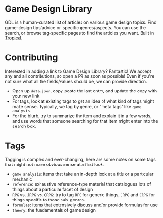 # Game Design Library

GDL is a human-curated list of articles on various game design topics. Find game-design tips/advice on specific genres/aspects. You can use the search, or browse tag-specific pages to find the articles you want. Built in [Tropical](github.com/nightblade9/tropical).

# Contributing

Interested in adding a link to Game Design Library? Fantastic! We accept any and all contributions, so open a PR as soon as possible! Even if you're not sure what all the fields/values should be, we can provide direction.

- Open up `data.json`, copy-paste the last entry, and update the copy with your new link
- For tags, look at existing tags to get an idea of what kind of tags might make sense. Typically, we tag by genre, or "meta tags" like `game analysis`
- For the blurb, try to summarize the item and explain it in a few words, and use words that someone searching for that item might enter into the search box.

# Tags

Tagging is complex and ever-changing, here are some notes on some tags that might not make obvious sense at a first look:

- `game analysis`: items that take an in-depth look at a title or a particular mechanic
- `reference`: exhaustive reference-type material that catalogues lots of things about a particular facet of design
- `RPG` vs. `JRPG` vs. `CRPG`: try to tag `RPG` for generic things, `JRPG` and `CRPG` for things specific to those sub-genres.
- `formulas`: items that extensively discuss and/or provide formulas for use
- `theory`: the fundamentals of game design

